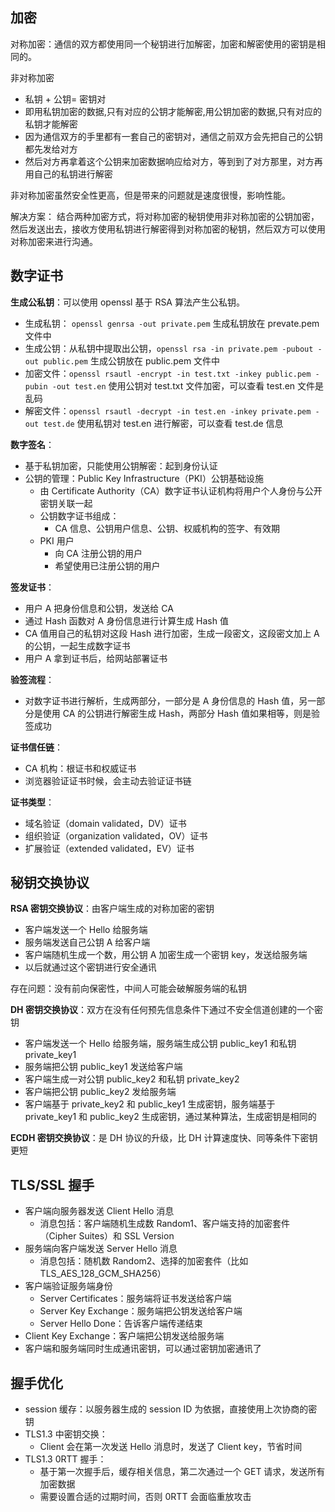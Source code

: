 ## 加密

对称加密：通信的双方都使用同一个秘钥进行加解密，加密和解密使用的密钥是相同的。

非对称加密
- 私钥 + 公钥= 密钥对
- 即用私钥加密的数据,只有对应的公钥才能解密,用公钥加密的数据,只有对应的私钥才能解密
- 因为通信双方的手里都有一套自己的密钥对，通信之前双方会先把自己的公钥都先发给对方
- 然后对方再拿着这个公钥来加密数据响应给对方，等到到了对方那里，对方再用自己的私钥进行解密

非对称加密虽然安全性更高，但是带来的问题就是速度很慢，影响性能。

解决方案：
结合两种加密方式，将对称加密的秘钥使用非对称加密的公钥加密，然后发送出去，接收方使用私钥进行解密得到对称加密的秘钥，然后双方可以使用对称加密来进行沟通。

## 数字证书

**生成公私钥**：可以使用 openssl 基于 RSA 算法产生公私钥。
- 生成私钥： `openssl genrsa -out private.pem` 生成私钥放在 prevate.pem 文件中
- 生成公钥：从私钥中提取出公钥，`openssl rsa -in private.pem -pubout -out public.pem` 生成公钥放在 public.pem 文件中
- 加密文件：`openssl rsautl -encrypt -in test.txt -inkey public.pem -pubin -out test.en` 使用公钥对 test.txt 文件加密，可以查看 test.en 文件是乱码
- 解密文件：`openssl rsautl -decrypt -in test.en -inkey private.pem -out test.de` 使用私钥对 test.en 进行解密，可以查看 test.de 信息

**数字签名**：
- 基于私钥加密，只能使用公钥解密：起到身份认证
- 公钥的管理：Public Key Infrastructure（PKI）公钥基础设施
  - 由 Certificate Authority（CA）数字证书认证机构将用户个人身份与公开密钥关联一起
  - 公钥数字证书组成：
    - CA 信息、公钥用户信息、公钥、权威机构的签字、有效期
  - PKI 用户
    - 向 CA 注册公钥的用户
    - 希望使用已注册公钥的用户

**签发证书**：
- 用户 A 把身份信息和公钥，发送给 CA
- 通过 Hash 函数对 A 身份信息进行计算生成 Hash 值
- CA 值用自己的私钥对这段 Hash 进行加密，生成一段密文，这段密文加上 A 的公钥，一起生成数字证书
- 用户 A 拿到证书后，给网站部署证书

**验签流程**：
- 对数字证书进行解析，生成两部分，一部分是 A 身份信息的 Hash 值，另一部分是使用 CA 的公钥进行解密生成 Hash，两部分 Hash 值如果相等，则是验签成功

**证书信任链**：
- CA 机构：根证书和权威证书
- 浏览器验证证书时候，会主动去验证证书链

**证书类型**：
- 域名验证（domain validated，DV）证书
- 组织验证（organization validated，OV）证书
- 扩展验证（extended validated，EV）证书

## 秘钥交换协议

**RSA 密钥交换协议**：由客户端生成的对称加密的密钥
- 客户端发送一个 Hello 给服务端
- 服务端发送自己公钥 A 给客户端
- 客户端随机生成一个数，用公钥 A 加密生成一个密钥 key，发送给服务端
- 以后就通过这个密钥进行安全通讯

存在问题：没有前向保密性，中间人可能会破解服务端的私钥

**DH 密钥交换协议**：双方在没有任何预先信息条件下通过不安全信道创建的一个密钥
- 客户端发送一个 Hello 给服务端，服务端生成公钥 public_key1 和私钥 private_key1
- 服务端把公钥 public_key1 发送给客户端
- 客户端生成一对公钥 public_key2 和私钥 private_key2
- 客户端把公钥 public_key2 发给服务端
- 客户端基于 private_key2 和 public_key1 生成密钥，服务端基于 private_key1 和 public_key2 生成密钥，通过某种算法，生成密钥是相同的

**ECDH 密钥交换协议**：是 DH 协议的升级，比 DH 计算速度快、同等条件下密钥更短

## TLS/SSL 握手

- 客户端向服务器发送 Client Hello 消息
  - 消息包括：客户端随机生成数 Random1、客户端支持的加密套件（Cipher Suites）和 SSL Version
- 服务端向客户端发送 Server Hello 消息
  - 消息包括：随机数 Random2、选择的加密套件（比如 TLS_AES_128_GCM_SHA256）
- 客户端验证服务端身份
  - Server Certificates：服务端将证书发送给客户端
  - Server Key Exchange：服务端把公钥发送给客户端
  - Server Hello Done：告诉客户端传递结束
- Client Key Exchange：客户端把公钥发送给服务端
- 客户端和服务端同时生成通讯密钥，可以通过密钥加密通讯了

## 握手优化
- session 缓存：以服务器生成的 session ID 为依据，直接使用上次协商的密钥
- TLS1.3 中密钥交换：
  - Client 会在第一次发送 Hello 消息时，发送了 Client key，节省时间
- TLS1.3 0RTT 握手：
  - 基于第一次握手后，缓存相关信息，第二次通过一个 GET 请求，发送所有加密数据
  - 需要设置合适的过期时间，否则 0RTT 会面临重放攻击
